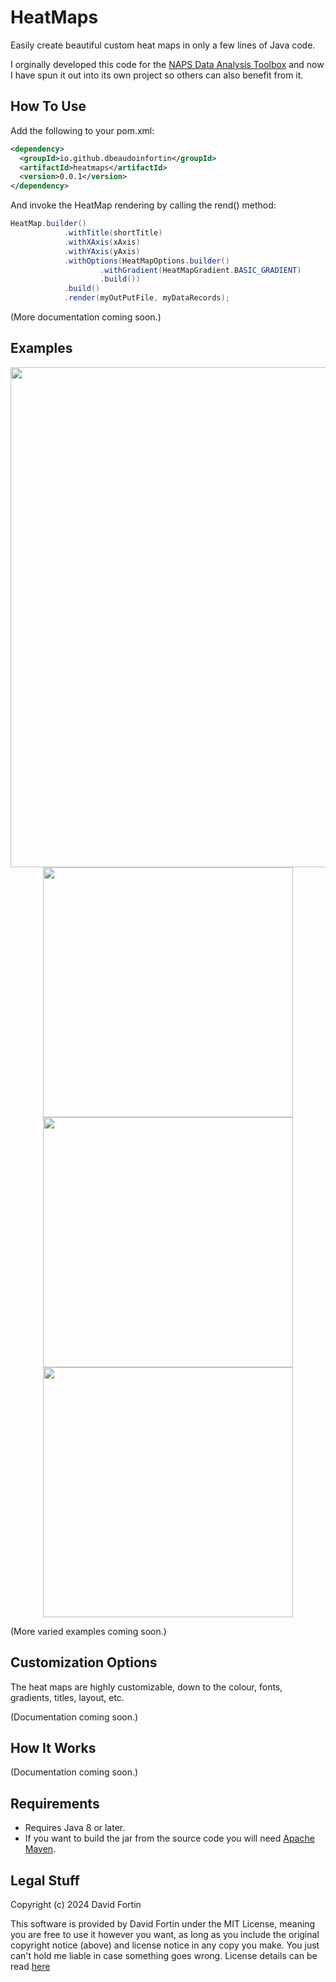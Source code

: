 # HeatMaps

Easily create beautiful custom heat maps in only a few lines of Java code. 

I orginally developed this code for the [NAPS Data Analysis Toolbox](https://github.com/dbeaudoinfortin/NAPSDataAnalysis) and now I have spun it out into its own project so others can also benefit from it.


## How To Use

Add the following to your pom.xml:

```xml
<dependency>
  <groupId>io.github.dbeaudoinfortin</groupId>
  <artifactId>heatmaps</artifactId>
  <version>0.0.1</version>
</dependency>
```

And invoke the HeatMap rendering by calling the rend() method:

```java
HeatMap.builder()
			.withTitle(shortTitle)
			.withXAxis(xAxis)
			.withYAxis(yAxis)
			.withOptions(HeatMapOptions.builder()
					.withGradient(HeatMapGradient.BASIC_GRADIENT)
					.build())
			.build()
			.render(myOutPutFile, myDataRecords);
```

(More documentation coming soon.)

## Examples

<p align="center">
  <img src="https://github.com/user-attachments/assets/00434021-e13b-4797-b5cb-4e236c591a29" width="800" />
  <img src="https://github.com/user-attachments/assets/b814eb8f-5e93-4184-a764-a91d6f990880" width="400" />
  <img src="https://github.com/user-attachments/assets/650c4387-c5b4-4005-ad42-3c344b5436ba" width="400" />
  <img src="https://github.com/user-attachments/assets/373d0966-0c9a-4739-b014-c8b2ddf6c1e6" width="400" />
</p>

(More varied examples coming soon.)

## Customization Options

The heat maps are highly customizable, down to the colour, fonts, gradients, titles, layout, etc.

(Documentation coming soon.)

## How It Works

(Documentation coming soon.)

## Requirements

- Requires Java 8 or later.
- If you want to build the jar from the source code you will need [Apache Maven](https://maven.apache.org/).

## Legal Stuff

Copyright (c) 2024 David Fortin

This software is provided by David Fortin under the MIT License, meaning you are free to use it however you want, as long as you include the original copyright notice (above) and license notice in any copy you make. You just can't hold me liable in case something goes wrong. License details can be read [here](https://github.com/dbeaudoinfortin/heatmaps?tab=MIT-1-ov-file)
